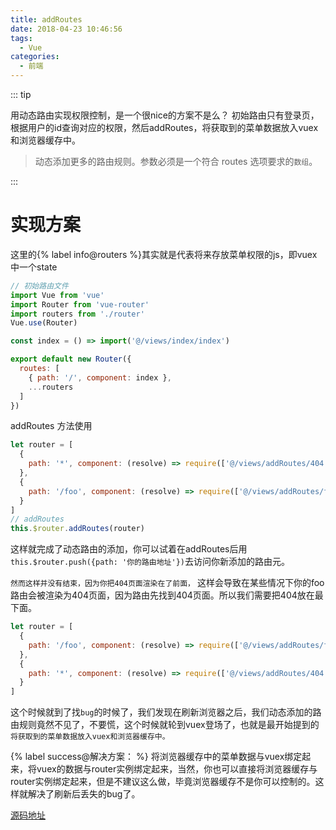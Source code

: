 ```yaml
---
title: addRoutes
date: 2018-04-23 10:46:56
tags: 
  - Vue
categories:
  - 前端
---
```


::: tip

用动态路由实现权限控制，是一个很nice的方案不是么？ 初始路由只有登录页，根据用户的id查询对应的权限，然后addRoutes，将获取到的菜单数据放入vuex和浏览器缓存中。
> 动态添加更多的路由规则。参数必须是一个符合 routes 选项要求的`数组`。

:::

<!-- more -->

# 实现方案
这里的{% label info@routers %}其实就是代表将来存放菜单权限的js，即vuex中一个state
```js
// 初始路由文件
import Vue from 'vue'
import Router from 'vue-router'
import routers from './router'
Vue.use(Router)

const index = () => import('@/views/index/index')

export default new Router({
  routes: [
    { path: '/', component: index },
    ...routers
  ]
})
```
addRoutes 方法使用
```js
let router = [
  {
    path: '*', component: (resolve) => require(['@/views/addRoutes/404.vue'], resolve), name: '404', description: '这是addRoutes出来的404页面'
  },
  {
    path: '/foo', component: (resolve) => require(['@/views/addRoutes/foo.vue'], resolve), name: 'foo', description: '这是addRoutes出来的foo页面'
  }
]
// addRoutes
this.$router.addRoutes(router)
```
这样就完成了动态路由的添加，你可以试着在addRoutes后用`this.$router.push({path: '你的路由地址'})`去访问你新添加的路由元。

`然而这样并没有结束，因为你把404页面渲染在了前面，` 这样会导致在某些情况下你的foo路由会被渲染为404页面，因为路由先找到404页面。所以我们需要把404放在最下面。
```js
let router = [
  {
    path: '/foo', component: (resolve) => require(['@/views/addRoutes/foo.vue'], resolve), name: 'foo', description: '这是addRoutes出来的foo页面'
  },
  {
    path: '*', component: (resolve) => require(['@/views/addRoutes/404.vue'], resolve), name: '404', description: '这是addRoutes出来的404页面'
  }
]
```
这个时候就到了找`bug`的时候了，我们发现在刷新浏览器之后，我们动态添加的路由规则竟然不见了，不要慌，这个时候就轮到vuex登场了，也就是最开始提到的`将获取到的菜单数据放入vuex和浏览器缓存中。`


{% label success@解决方案： %} 将浏览器缓存中的菜单数据与vuex绑定起来，将vuex的数据与router实例绑定起来，当然，你也可以直接将浏览器缓存与router实例绑定起来，但是不建议这么做，毕竟浏览器缓存不是你可以控制的。这样就解决了刷新后丢失的bug了。

[源码地址][1]

  [1]: https://github.com/blacklisten/vue-example_black/blob/master/src/views/addRoutes/addRoutes.vue